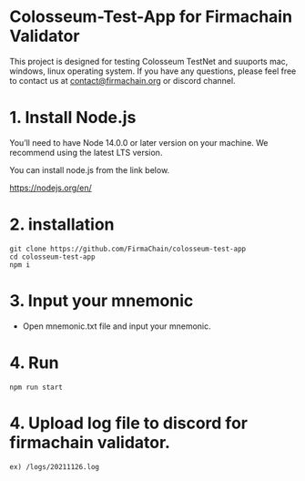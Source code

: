 # Colosseum-Test-App for Firmachain Validator

This project is designed for testing Colosseum TestNet and suuports mac, windows, linux operating system.
If you have any questions, please feel free to contact us at contact@firmachain.org or discord channel.


# 1. Install Node.js

You’ll need to have Node 14.0.0 or later version on your machine. We recommend using the latest LTS version. 

You can install node.js from the link below.

https://nodejs.org/en/

# 2. installation

```
git clone https://github.com/FirmaChain/colosseum-test-app
cd colosseum-test-app
npm i
```

# 3. Input your mnemonic
- Open mnemonic.txt file and input your mnemonic.


# 4. Run
```
npm run start
```

# 4. Upload log file to discord for firmachain validator.
```
ex) /logs/20211126.log
```

